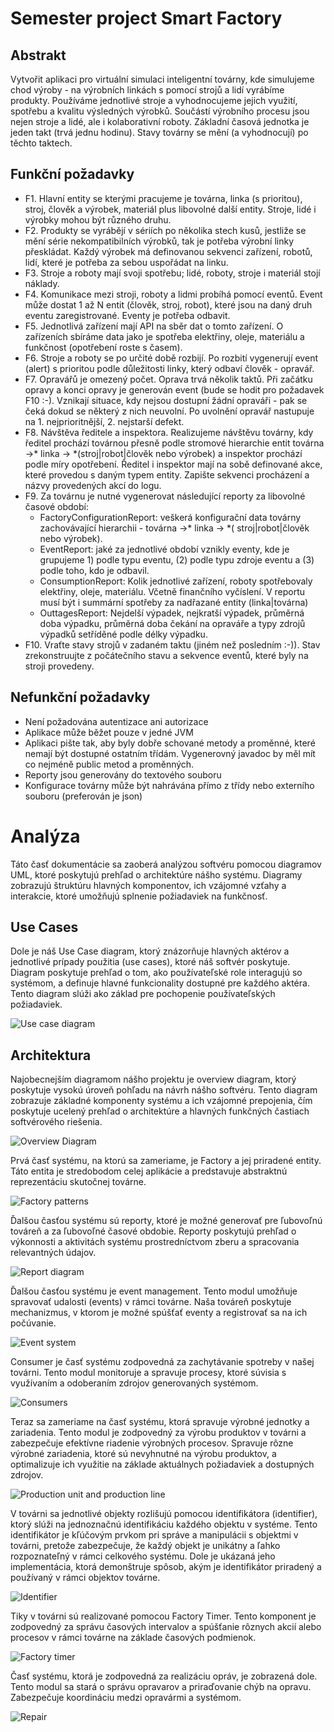 # Semester project Smart Factory

## Abstrakt

Vytvořit aplikaci pro virtuální simulaci inteligentní továrny, kde simulujeme chod výroby - na výrobních linkách s
pomocí strojů a lidí vyrábíme produkty. Používáme jednotlivé stroje a vyhodnocujeme jejich využití, spotřebu a kvalitu
výsledných výrobků. Součástí výrobního procesu jsou nejen stroje a lidé, ale i kolaborativní roboty. Základní časová
jednotka je jeden takt (trvá jednu hodinu). Stavy továrny se mění (a vyhodnocují) po těchto taktech.

## Funkční požadavky

* F1. Hlavní entity se kterými pracujeme je továrna, linka (s prioritou), stroj, člověk a výrobek, materiál plus
  libovolné další entity. Stroje, lidé i výrobky mohou být různého druhu.
* F2. Produkty se vyrábějí v sériích po několika stech kusů, jestliže se mění série nekompatibilních výrobků, tak je
  potřeba výrobní linky přeskládat. Každý výrobek má definovanou sekvenci zařízení, robotů, lidí, které je potřeba za
  sebou uspořádat na linku.
* F3. Stroje a roboty mají svoji spotřebu; lidé, roboty, stroje i materiál stojí náklady.
* F4. Komunikace mezi stroji, roboty a lidmi probíhá pomocí eventů. Event může dostat 1 až N entit (člověk, stroj,
  robot), které jsou na daný druh eventu zaregistrované. Eventy je potřeba odbavit.
* F5. Jednotlivá zařízení mají API na sběr dat o tomto zařízení. O zařízeních sbíráme data jako je spotřeba elektřiny,
  oleje, materiálu a funkčnost (opotřebení roste s časem).
* F6. Stroje a roboty se po určité době rozbijí. Po rozbití vygenerují event (alert) s prioritou podle důležitosti
  linky, který odbaví člověk - opravář.
* F7. Opravářů je omezený počet. Oprava trvá několik taktů. Při začátku opravy a konci opravy je generován event (bude
  se hodit pro požadavek F10 :-). Vznikají situace, kdy nejsou dostupní žádní opraváři - pak se čeká dokud se některý z
  nich neuvolní. Po uvolnění opravář nastupuje na 1. nejprioritnější, 2. nejstarší defekt.
* F8. Návštěva ředitele a inspektora. Realizujeme návštěvu továrny, kdy ředitel prochází továrnou přesně podle stromové
  hierarchie entit továrna ->* linka -> *(stroj|robot|člověk nebo výrobek) a inspektor prochází podle míry opotřebení.
  Ředitel i inspektor mají na sobě definované akce, které provedou s daným typem entity. Zapište sekvenci procházení a
  názvy provedených akcí do logu.
* F9. Za továrnu je nutné vygenerovat následující reporty za libovolné časové období:
    * FactoryConfigurationReport: veškerá konfigurační data továrny zachovávající hierarchii - továrna ->* linka -> *(
      stroj|robot|člověk nebo výrobek).
    * EventReport: jaké za jednotlivé období vznikly eventy, kde je grupujeme 1) podle typu eventu, (2) podle typu
      zdroje eventu a (3) podle toho, kdo je odbavil.
    * ConsumptionReport: Kolik jednotlivé zařízení, roboty spotřebovaly elektřiny, oleje, materiálu. Včetně finančního
      vyčíslení. V reportu musí být i summární spotřeby za nadřazané entity (linka|továrna)
    * OuttagesReport: Nejdelší výpadek, nejkratší výpadek, průměrná doba výpadku, průměrná doba čekání na opraváře a
      typy zdrojů výpadků setříděné podle délky výpadku.
* F10. Vraťte stavy strojů v zadaném taktu (jiném než posledním :-)). Stav zrekonstruujte z počátečního stavu a sekvence
  eventů, které byly na stroji provedeny.

## Nefunkční požadavky

* Není požadována autentizace ani autorizace
* Aplikace může běžet pouze v jedné JVM
* Aplikaci pište tak, aby byly dobře schované metody a proměnné, které nemají být dostupné ostatním třídám. Vygenerovný
  javadoc by měl mít co nejméně public metod a proměnných.
* Reporty jsou generovány do textového souboru
* Konfigurace továrny může být nahrávána přímo z třídy nebo externího souboru (preferován je json)

# Analýza

Táto časť dokumentácie sa zaoberá analýzou softvéru pomocou diagramov UML, ktoré poskytujú prehľad o architektúre nášho
systému.
Diagramy zobrazujú štruktúru hlavných komponentov, ich vzájomné vzťahy a interakcie, ktoré umožňujú splnenie požiadaviek
na
funkčnosť.

## Use Cases

Dole je náš Use Case diagram, ktorý znázorňuje hlavných aktérov a jednotlivé prípady použitia (use cases), ktoré náš
softvér poskytuje.
Diagram poskytuje prehľad o tom, ako používateľské role interagujú so systémom, a definuje hlavné funkcionality dostupné
pre každého aktéra.
Tento diagram slúži ako základ pre pochopenie používateľských požiadaviek.

![Use case diagram](images/use-cases.png)

## Architektura

Najobecnejším diagramom nášho projektu je overview diagram, ktorý poskytuje vysokú úroveň pohľadu na návrh nášho
softvéru.
Tento diagram zobrazuje základné komponenty systému a ich vzájomné prepojenia, čím poskytuje ucelený prehľad o
architektúre a hlavných funkčných častiach softvérového riešenia.

![Overview Diagram](images/overview_diagram.png)

Prvá časť systému, na ktorú sa zameriame, je Factory a jej priradené entity.
Táto entita je stredobodom celej aplikácie a predstavuje abstraktnú reprezentáciu skutočnej továrne.

![Factory patterns](images/factory-patterns.png)

Ďalšou časťou systému sú reporty, ktoré je možné generovať pre ľubovoľnú továreň a za ľubovoľné časové obdobie.
Reporty poskytujú prehľad o výkonnosti a aktivitách systému prostredníctvom zberu a spracovania relevantných údajov.

![Report diagram](images/report-diagram.png)

Ďalšou časťou systému je event management. Tento modul umožňuje spravovať udalosti (events) v rámci továrne.
Naša továreň poskytuje mechanizmus, v ktorom je možné spúšťať eventy a registrovať sa na ich počúvanie.

![Event system](images/event-system.png)

Consumer je časť systému zodpovedná za zachytávanie spotreby v našej továrni.
Tento modul monitoruje a spravuje procesy, ktoré súvisia s využívaním a odoberaním zdrojov generovaných systémom.

![Consumers](images/consumers.png)

Teraz sa zameriame na časť systému, ktorá spravuje výrobné jednotky a zariadenia.
Tento modul je zodpovedný za výrobu produktov v továrni a zabezpečuje efektívne riadenie výrobných procesov.
Spravuje rôzne výrobné zariadenia, ktoré sú nevyhnutné na výrobu produktov, a optimalizuje ich využitie na základe
aktuálnych požiadaviek a dostupných zdrojov.

![Production unit and production line](images/production-unit-and-line.png)

V továrni sa jednotlivé objekty rozlišujú pomocou identifikátora (identifier), ktorý slúži na jednoznačnú identifikáciu
každého objektu v systéme.
Tento identifikátor je kľúčovým prvkom pri správe a manipulácii s objektmi v továrni, pretože zabezpečuje, že každý
objekt je unikátny a ľahko rozpoznateľný v rámci celkového systému.
Dole je ukázaná jeho implementácia, ktorá demonštruje spôsob, akým je identifikátor priradený a používaný v rámci
objektov továrne.

![Identifier](images/identifier.png)

Tiky v továrni sú realizované pomocou Factory Timer.
Tento komponent je zodpovedný za správu časových intervalov a spúšťanie rôznych akcií alebo procesov v rámci továrne na
základe časových podmienok.

![Factory timer](images/timer.png)

Časť systému, ktorá je zodpovedná za realizáciu opráv, je zobrazená dole.
Tento modul sa stará o správu opravarov a priraďovanie chýb na opravu. Zabezpečuje koordináciu medzi opravármi a
systémom.

![Repair](images/repair.png)